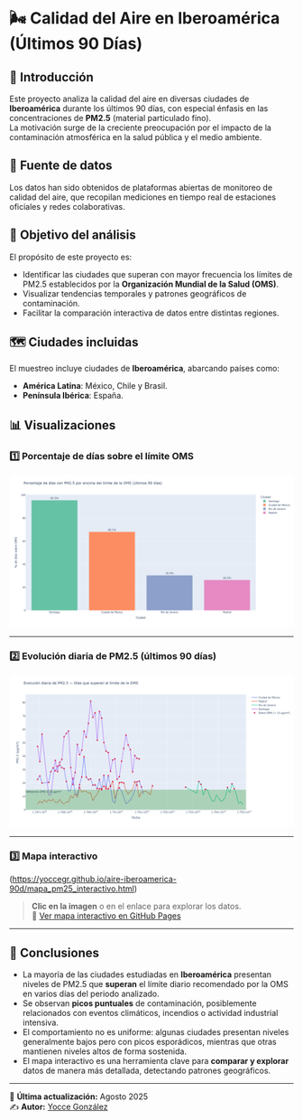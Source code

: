 # 🌬️ Calidad del Aire en Iberoamérica (Últimos 90 Días)

## 📌 Introducción
Este proyecto analiza la calidad del aire en diversas ciudades de **Iberoamérica** durante los últimos 90 días, con especial énfasis en las concentraciones de **PM2.5** (material particulado fino).  
La motivación surge de la creciente preocupación por el impacto de la contaminación atmosférica en la salud pública y el medio ambiente.

## 📂 Fuente de datos
Los datos han sido obtenidos de plataformas abiertas de monitoreo de calidad del aire, que recopilan mediciones en tiempo real de estaciones oficiales y redes colaborativas.

## 🎯 Objetivo del análisis
El propósito de este proyecto es:
- Identificar las ciudades que superan con mayor frecuencia los límites de PM2.5 establecidos por la **Organización Mundial de la Salud (OMS)**.
- Visualizar tendencias temporales y patrones geográficos de contaminación.
- Facilitar la comparación interactiva de datos entre distintas regiones.

## 🗺️ Ciudades incluidas
El muestreo incluye ciudades de **Iberoamérica**, abarcando países como:
- **América Latina**: México, Chile y Brasil.
- **Península Ibérica**: España.

## 📊 Visualizaciones

### 1️⃣ Porcentaje de días sobre el límite OMS
![Porcentaje de días sobre límite OMS](images/barras_pct_sobre_oms.png)

---

### 2️⃣ Evolución diaria de PM2.5 (últimos 90 días)
![Evolución diaria de PM2.5](images/lineas_pm25.png)

---

### 3️⃣ Mapa interactivo
(https://yoccegr.github.io/aire-iberoamerica-90d/mapa_pm25_interactivo.html)  
> **Clic en la imagen** o en el enlace para explorar los datos.  
> 🔗 [Ver mapa interactivo en GitHub Pages](https://yoccegr.github.io/aire-iberoamerica-90d/mapa_pm25_interactivo.html)

---

## 📌 Conclusiones
- La mayoría de las ciudades estudiadas en **Iberoamérica** presentan niveles de PM2.5 que **superan** el límite diario recomendado por la OMS en varios días del periodo analizado.
- Se observan **picos puntuales** de contaminación, posiblemente relacionados con eventos climáticos, incendios o actividad industrial intensiva.
- El comportamiento no es uniforme: algunas ciudades presentan niveles generalmente bajos pero con picos esporádicos, mientras que otras mantienen niveles altos de forma sostenida.
- El mapa interactivo es una herramienta clave para **comparar y explorar** datos de manera más detallada, detectando patrones geográficos.

---

📅 **Última actualización:** Agosto 2025  
✍️ **Autor:** [Yocce González](https://github.com/yoccegr)
